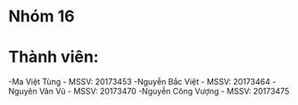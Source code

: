 # Nhóm 16
# Thành viên:
-Ma Việt Tùng - MSSV: 20173453
-Nguyễn Bắc Việt - MSSV: 20173464
-Nguyên Vân Vũ - MSSV: 20173470
-Nguyễn Công Vượng - MSSV: 20173475
